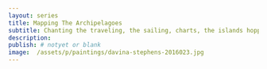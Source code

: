 ```yaml
---
layout: series
title: Mapping The Archipelagoes
subtitle: Chanting the traveling, the sailing, charts, the islands hopping.
description:
publish: # notyet or blank
image:  /assets/p/paintings/davina-stephens-2016023.jpg
---
```

